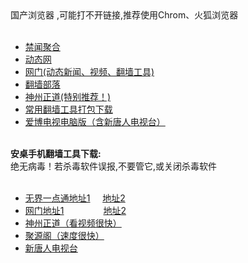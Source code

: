 <div>国产浏览器 ,可能打不开链接,推荐使用Chrom、火狐浏览器</div>
<div><BR></div>
<UL>
<li><font class="ws11"><a href="https://github.com/gfw-breaker/banned-news/blob/master/README.md" title="" target="_blank">禁闻聚合</a></font></li  
<UL>
<li><font class="ws11"><a href=" http://zh8899.1apps.com/" title="" target="_blank">动态网</a></font></li  

<UL>  
<li><font class="ws11"><a href="https://github.com/ogate2/ogate2/blob/master/README.md" title="" target="_blank">网门(动态新闻、视频、翻墙工具)</a></font></li>
<li><font class="ws11"><a href="https://github.com/osurf/osurf/blob/master/README.md" title="" target="_blank">翻墙部落</a></font></li>
<li><font class="ws11"><a href="https://github.com/Synchunk/www/blob/master/README.md#2" title="" target="_blank">神州正道(特别推荐！)</a></font></li>

<li><font class="ws11"><a href="https://raw.githubusercontent.com/xifulinmen/mingming/master/tool.zip" title="" target="_blank">常用翻墙工具打包下载</a></font></li>
<li><font class="ws11"><a href="https://raw.githubusercontent.com/osurf/osurf/master/iPPOTV.rar" title="" target="_blank">爱博电视电脑版（含新唐人电视台）</a></font></li>
</UL>
<div><font class="ws11"><a href="https://raw.githubusercontent.com/osurf/osurf/master/iPPOTV.rar" title=""><BR></a></font></div>
<div><font class="ws11"><B>安桌手机翻墙工具下载: </B></font></div>
<div>绝无病毒！若杀毒软件误报,不要管它,或关闭杀毒软件 </div>
<div><BR></div>
<UL>
<li><font class="ws11"><a href="https://raw.githubusercontent.com/zh99/fanqiang/master/um45.apk?raw=true" title="" target="_blank">无界一点通地址1</a></font><font color="#000000" class="ws11">&nbsp;&nbsp;&nbsp;&nbsp; </font><font class="ws11"><a href="https://raw.githubusercontent.com/osurf/osurf/master/um.apk?raw=true" title="" target="_blank">地址2</a></font><font color="#000000" class="ws11">&nbsp;&nbsp;&nbsp;&nbsp;&nbsp;&nbsp; </font></li>
<li><font class="ws11"><a href="https://raw.githubusercontent.com/oGate2/up/master/oGate.ap?raw=true" title="" target="_blank">网门地址1</a></font><font color="#000000" class="ws11">&nbsp;&nbsp;&nbsp;&nbsp;&nbsp;&nbsp;&nbsp;&nbsp;&nbsp;&nbsp;&nbsp;&nbsp;&nbsp;&nbsp;&nbsp; </font><font class="ws11"><a href="https://raw.githubusercontent.com/opipe/Up/master/Tools/oGate.ap?raw=true" title="" target="_blank">地址2</a></font></li>
<li><font class="ws11"><a href="https://raw.githubusercontent.com/SzzdOgate/update/master/extras/SzzdOgate.apk?raw=true" title="" target="_blank">神州正道（看视频很快）</a></font></li>
  <li><font class="ws11"><a href="https://raw.githubusercontent.com/dtw9/jyg/master/jyg.apk?raw=true" title="" target="_blank">聚源阁（速度很快）</a></font></li>
<li><font class="ws11"><a href="https://raw.githubusercontent.com/osurf/osurf/master/iNTD_TV.apk?raw=true" title="" target="_blank">新唐人电视台</a></font></li>
</UL>
